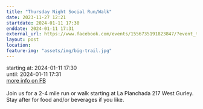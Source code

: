 ```yaml
---
title: "Thursday Night Social Run/Walk"
date: 2023-11-27 12:21
startdate: 2024-01-11 17:30
enddate: 2024-01-11 17:31
external_url: https://www.facebook.com/events/1556735191823847/?event_time_id=1556735208490512
layout: post
location: 
feature-img: "assets/img/big-trail.jpg"
---
```


starting at: 2024-01-11 17:30<br>until: 2024-01-11 17:31<br><a href="https://www.facebook.com/events/1556735191823847/?event_time_id=1556735208490512">more info on FB</a><br><br>Join us for a 2-4 mile run or walk starting at La Planchada 217 West Gurley. Stay after for food and/or beverages if you like. <br>
  <br>
  
